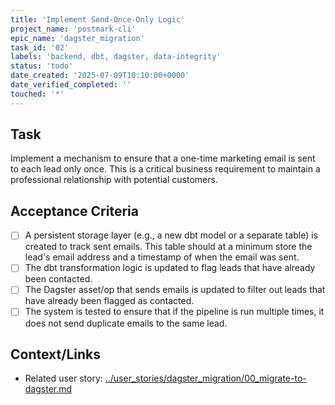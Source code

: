 ```yaml
---
title: 'Implement Send-Once-Only Logic'
project_name: 'postmark-cli'
epic_name: 'dagster_migration'
task_id: '02'
labels: 'backend, dbt, dagster, data-integrity'
status: 'todo'
date_created: '2025-07-09T10:10:00+0000'
date_verified_completed: ''
touched: '*'
---
```


## Task

Implement a mechanism to ensure that a one-time marketing email is sent to each lead only once. This is a critical business requirement to maintain a professional relationship with potential customers.

## Acceptance Criteria

- [ ] A persistent storage layer (e.g., a new dbt model or a separate table) is created to track sent emails. This table should at a minimum store the lead's email address and a timestamp of when the email was sent.
- [ ] The dbt transformation logic is updated to flag leads that have already been contacted.
- [ ] The Dagster asset/op that sends emails is updated to filter out leads that have already been flagged as contacted.
- [ ] The system is tested to ensure that if the pipeline is run multiple times, it does not send duplicate emails to the same lead.

## Context/Links

- Related user story: [../user_stories/dagster_migration/00_migrate-to-dagster.md](./../user_stories/dagster_migration/00_migrate-to-dagster.md)
